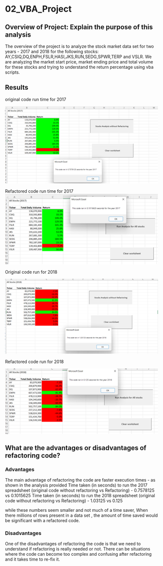 # 02_VBA_Project

## Overview of Project: Explain the purpose of this analysis
The overview of the project is to analyze the stock market data set for two years - 2017 and 2018 for the following stocks:
AY,CSIQ,DQ,ENPH,FSLR,HASI,JKS,RUN,SEDG,SPWR,TERP and VSLR. We are analyzing the market start price, market ending price and total volume
for these stocks and trying to understand the return percentage using vba scripts.

## Results
original code run time for 2017

![](Submission/Resources/Timer_2017_Original.png)

Refactored code run time for 2017
![](Submission/Resources/Timer_2017_Refactored.png)

Original code run for 2018

![](Submission/Resources/Timer_2018_Original.png)


Refactored code run for 2018

![](Submission/Resources/Timer_2018_Refactored.png)



## What are the advantages or disadvantages of refactoring code?

### Advantages
The main advantage of refactoring the code are faster execution times - as shown in the analysis provided 
Time taken (in seconds) to run the 2017 spreadsheet (original code without refactoring vs Refactoring) - 0.7578125 vs 0.1015625
Time taken  (in seconds) to run the 2018 spreadsheet (original code without refactoring vs Refactoring) - 1.03125 vs  0.125

while these numbers seem smaller and not much of a time saver, When there  millions of rows present  in a data set , 
the amount of time saved would be significant with a refactored code.

### Disadvantages
One of the disadvantages of refactoring the code is that we need to understand if refactoring is really needed or not.
There can be situations where  the code can become too complex and confusing after refactoring and it takes time to re-fix it.
